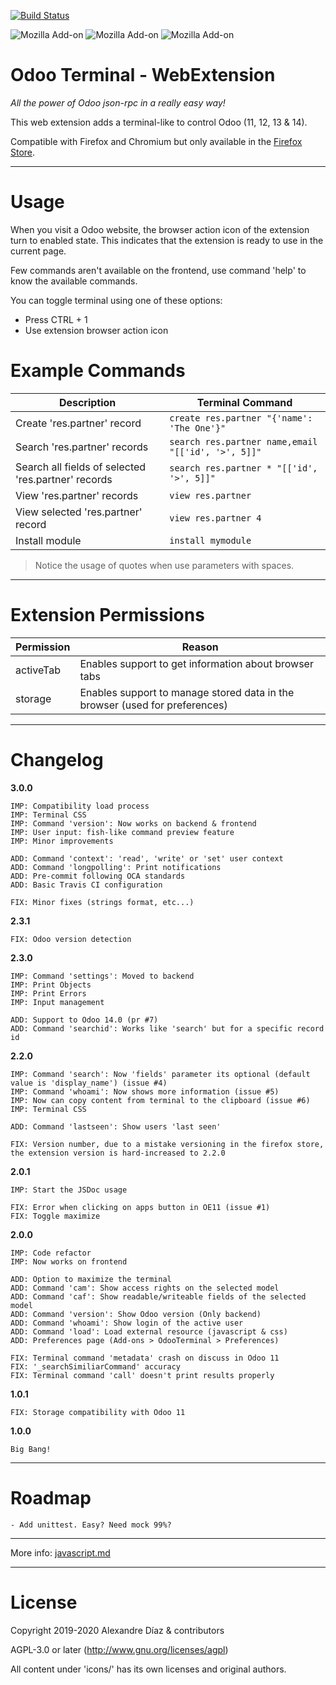 [![Build Status](https://travis-ci.com/Tardo/OdooTerminal.svg?branch=master)](https://travis-ci.com/Tardo/OdooTerminal)

![Mozilla Add-on](https://img.shields.io/amo/v/odoo-terminal?style=for-the-badge)
![Mozilla Add-on](https://img.shields.io/amo/users/odoo-terminal?style=for-the-badge)
![Mozilla Add-on](https://img.shields.io/amo/dw/odoo-terminal?style=for-the-badge)

# Odoo Terminal - WebExtension

_All the power of Odoo json-rpc in a really easy way!_

This web extension adds a terminal-like to control Odoo (11, 12, 13 & 14).

Compatible with Firefox and Chromium but only available in the
[Firefox Store](https://addons.mozilla.org/es/firefox/addon/odoo-terminal/).

---

# Usage

When you visit a Odoo website, the browser action icon of the extension turn to
enabled state. This indicates that the extension is ready to use in the current
page.

Few commands aren't available on the frontend, use command 'help' to know the
available commands.

You can toggle terminal using one of these options:

- Press CTRL + 1
- Use extension browser action icon

# Example Commands

| Description                                         | Terminal Command                                   |
| --------------------------------------------------- | -------------------------------------------------- |
| Create 'res.partner' record                         | `create res.partner "{'name': 'The One'}"`         |
| Search 'res.partner' records                        | `search res.partner name,email "[['id', '>', 5]]"` |
| Search all fields of selected 'res.partner' records | `search res.partner * "[['id', '>', 5]]"`          |
| View 'res.partner' records                          | `view res.partner`                                 |
| View selected 'res.partner' record                  | `view res.partner 4`                               |
| Install module                                      | `install mymodule`                                 |

> Notice the usage of quotes when use parameters with spaces.

---

# Extension Permissions

| Permission | Reason                                                                      |
| ---------- | --------------------------------------------------------------------------- |
| activeTab  | Enables support to get information about browser tabs                       |
| storage    | Enables support to manage stored data in the browser (used for preferences) |

---

# Changelog

**3.0.0**

```
IMP: Compatibility load process
IMP: Terminal CSS
IMP: Command 'version': Now works on backend & frontend
IMP: User input: fish-like command preview feature
IMP: Minor improvements

ADD: Command 'context': 'read', 'write' or 'set' user context
ADD: Command 'longpolling': Print notifications
ADD: Pre-commit following OCA standards
ADD: Basic Travis CI configuration

FIX: Minor fixes (strings format, etc...)
```

**2.3.1**

```
FIX: Odoo version detection
```

**2.3.0**

```
IMP: Command 'settings': Moved to backend
IMP: Print Objects
IMP: Print Errors
IMP: Input management

ADD: Support to Odoo 14.0 (pr #7)
ADD: Command 'searchid': Works like 'search' but for a specific record id
```

**2.2.0**

```
IMP: Command 'search': Now 'fields' parameter its optional (default value is 'display_name') (issue #4)
IMP: Command 'whoami': Now shows more information (issue #5)
IMP: Now can copy content from terminal to the clipboard (issue #6)
IMP: Terminal CSS

ADD: Command 'lastseen': Show users 'last seen'

FIX: Version number, due to a mistake versioning in the firefox store, the extension version is hard-increased to 2.2.0
```

**2.0.1**

```
IMP: Start the JSDoc usage

FIX: Error when clicking on apps button in OE11 (issue #1)
FIX: Toggle maximize
```

**2.0.0**

```
IMP: Code refactor
IMP: Now works on frontend

ADD: Option to maximize the terminal
ADD: Command 'cam': Show access rights on the selected model
ADD: Command 'caf': Show readable/writeable fields of the selected model
ADD: Command 'version': Show Odoo version (Only backend)
ADD: Command 'whoami': Show login of the active user
ADD: Command 'load': Load external resource (javascript & css)
ADD: Preferences page (Add-ons > OdooTerminal > Preferences)

FIX: Terminal command 'metadata' crash on discuss in Odoo 11
FIX: '_searchSimiliarCommand' accuracy
FIX: Terminal command 'call' doesn't print results properly
```

**1.0.1**

```
FIX: Storage compatibility with Odoo 11
```

**1.0.0**

```
Big Bang!
```

---

# Roadmap

```
- Add unittest. Easy? Need mock 99%?
```

---

More info: [javascript.md](./docs/javascript.md)

---

# License

Copyright 2019-2020 Alexandre Díaz & contributors

AGPL-3.0 or later (http://www.gnu.org/licenses/agpl)

All content under 'icons/' has its own licenses and original authors.
